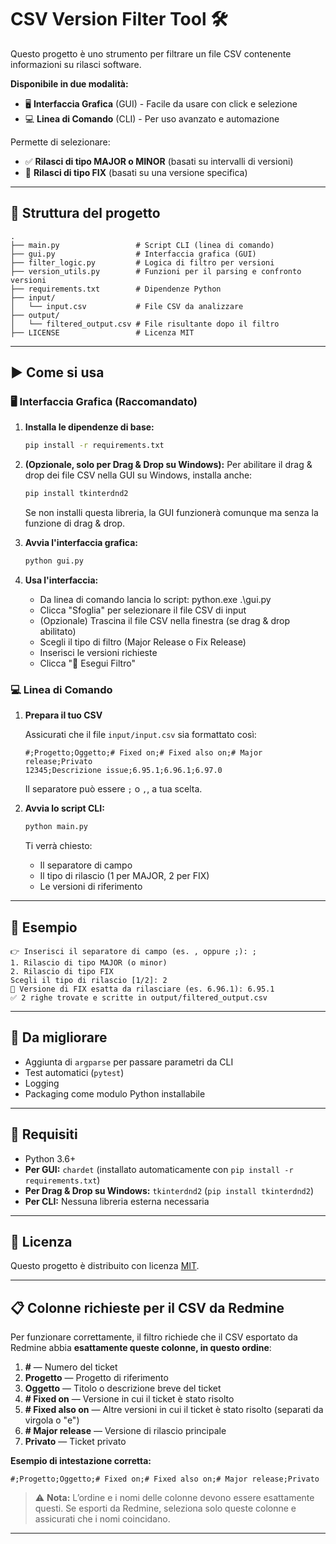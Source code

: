 # CSV Version Filter Tool 🛠️

Questo progetto è uno strumento per filtrare un file CSV contenente informazioni su rilasci software.

**Disponibile in due modalità:**
- 🖥️ **Interfaccia Grafica** (GUI) - Facile da usare con click e selezione
- 💻 **Linea di Comando** (CLI) - Per uso avanzato e automazione

Permette di selezionare:
- ✅ **Rilasci di tipo MAJOR o MINOR** (basati su intervalli di versioni)
- 🔧 **Rilasci di tipo FIX** (basati su una versione specifica)

---

## 📁 Struttura del progetto

```
.
├── main.py                 # Script CLI (linea di comando)
├── gui.py                  # Interfaccia grafica (GUI)
├── filter_logic.py         # Logica di filtro per versioni
├── version_utils.py        # Funzioni per il parsing e confronto versioni
├── requirements.txt        # Dipendenze Python
├── input/
│   └── input.csv           # File CSV da analizzare
├── output/
│   └── filtered_output.csv # File risultante dopo il filtro
├── LICENSE                 # Licenza MIT
```

---

## ▶️ Come si usa

### 🖥️ Interfaccia Grafica (Raccomandato)

1. **Installa le dipendenze di base:**
   ```bash
   pip install -r requirements.txt
   ```

2. **(Opzionale, solo per Drag & Drop su Windows):**
   Per abilitare il drag & drop dei file CSV nella GUI su Windows, installa anche:
   ```bash
   pip install tkinterdnd2
   ```
   Se non installi questa libreria, la GUI funzionerà comunque ma senza la funzione di drag & drop.

3. **Avvia l'interfaccia grafica:**
   ```bash
   python gui.py
   ```

4. **Usa l'interfaccia:**
   - Da linea di comando lancia lo script: python.exe .\gui.py
   - Clicca "Sfoglia" per selezionare il file CSV di input
   - (Opzionale) Trascina il file CSV nella finestra (se drag & drop abilitato)
   - Scegli il tipo di filtro (Major Release o Fix Release)
   - Inserisci le versioni richieste
   - Clicca "🚀 Esegui Filtro"

### 💻 Linea di Comando

1. **Prepara il tuo CSV**

   Assicurati che il file `input/input.csv` sia formattato così:

   ```
   #;Progetto;Oggetto;# Fixed on;# Fixed also on;# Major release;Privato
   12345;Descrizione issue;6.95.1;6.96.1;6.97.0
   ```

   Il separatore può essere `;` o `,`, a tua scelta.

2. **Avvia lo script CLI:**

   ```bash
   python main.py
   ```

   Ti verrà chiesto:
   - Il separatore di campo
   - Il tipo di rilascio (1 per MAJOR, 2 per FIX)
   - Le versioni di riferimento

---

## 🧩 Esempio

```
👉 Inserisci il separatore di campo (es. , oppure ;): ;
1. Rilascio di tipo MAJOR (o minor)
2. Rilascio di tipo FIX
Scegli il tipo di rilascio [1/2]: 2
🔧 Versione di FIX esatta da rilasciare (es. 6.96.1): 6.95.1
✅ 2 righe trovate e scritte in output/filtered_output.csv
```

---

## 🔧 Da migliorare

- Aggiunta di `argparse` per passare parametri da CLI
- Test automatici (`pytest`)
- Logging
- Packaging come modulo Python installabile

---

## 📜 Requisiti

- Python 3.6+
- **Per GUI:** `chardet` (installato automaticamente con `pip install -r requirements.txt`)
- **Per Drag & Drop su Windows:** `tkinterdnd2` (`pip install tkinterdnd2`)
- **Per CLI:** Nessuna libreria esterna necessaria

---

## 📄 Licenza

Questo progetto è distribuito con licenza [MIT](./LICENSE).

---

## 📋 Colonne richieste per il CSV da Redmine

Per funzionare correttamente, il filtro richiede che il CSV esportato da Redmine abbia **esattamente queste colonne, in questo ordine**:

1. **#** — Numero del ticket
2. **Progetto** — Progetto di riferimento
3. **Oggetto** — Titolo o descrizione breve del ticket
4. **# Fixed on** — Versione in cui il ticket è stato risolto
5. **# Fixed also on** — Altre versioni in cui il ticket è stato risolto (separati da virgola o "e")
6. **# Major release** — Versione di rilascio principale
7. **Privato** — Ticket privato

**Esempio di intestazione corretta:**
```
#;Progetto;Oggetto;# Fixed on;# Fixed also on;# Major release;Privato
```

> ⚠️ **Nota:** L’ordine e i nomi delle colonne devono essere esattamente questi. Se esporti da Redmine, seleziona solo queste colonne e assicurati che i nomi coincidano.

---